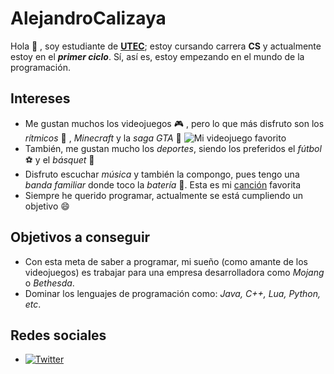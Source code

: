 # AlejandroCalizaya
Hola 👋 , soy estudiante de [**UTEC**](utec.edu.pe); estoy cursando carrera **CS** y actualmente estoy en el ***primer ciclo***. Sí, así es, estoy empezando en el mundo de la programación.

## Intereses
- Me gustan muchos los videojuegos 🎮 , pero lo que más disfruto son los *rítmicos* 🎵 , *Minecraft* y la *saga GTA* 🔫
![Mi videojuego favorito](https://encrypted-tbn0.gstatic.com/images?q=tbn:ANd9GcQc0kiU_ncBmrm2uDuYx0CAvunp2aV6GX7ck35uiGMo7g6LCMQ04OCyRnhDLcPssiq8JTg&usqp=CAU)
- También, me gustan mucho los *deportes*, siendo los preferidos el *fútbol* ⚽ y el *básquet* 🏀
- Disfruto escuchar *música* y también la compongo, pues tengo una *banda familiar* donde toco la *batería* 🥁. Esta es mi [canción](https://www.youtube.com/watch?v=iik25wqIuFo) favorita
- Siempre he querido programar, actualmente se está cumpliendo un objetivo 😄

## Objetivos a conseguir
- Con esta meta de saber a programar, mi sueño (como amante de los videojuegos) es trabajar para una empresa desarrolladora como *Mojang* o *Bethesda*.
- Dominar los lenguajes de programación como: *Java, C++, Lua, Python, etc*.

## Redes sociales
- [![Twitter](https://user-images.githubusercontent.com/91271621/134539408-25b58c21-3c93-45e7-8b88-5b0ff130a4cf.png)](https://twitter.com/SubstexGD)
